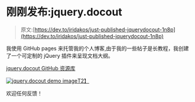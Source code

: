 # 刚刚发布:jquery.docout

> 原文:[https://dev.to/iridakos/just-published-jquerydocout-1n8p](https://dev.to/iridakos/just-published-jquerydocout-1n8p)

我使用 GitHub pages 来托管我的个人博客,由于我的一些帖子是长教程，我创建了一个可定制的 jQuery 插件来呈现文档大纲。

[jquery.docout GitHub 资源库](https://github.com/iridakos/jquery.docout)

[![jquery.docout demo image](../Images/449292229fe14991e8af951922ed98b6.png)T2】](https://res.cloudinary.com/practicaldev/image/fetch/s--AbBMW8dA--/c_limit%2Cf_auto%2Cfl_progressive%2Cq_66%2Cw_880/https://raw.githubusercontent.com/iridakos/jquery.docout/master/doc/resources/images/document-outline.gif)

欢迎任何反馈！